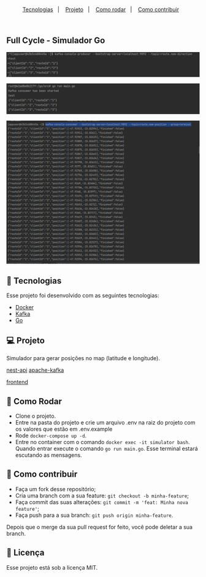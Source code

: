 <p align="center">
  <a href="#-tecnologias">Tecnologias</a>&nbsp;&nbsp;&nbsp;|&nbsp;&nbsp;&nbsp;
  <a href="#-projeto">Projeto</a>&nbsp;&nbsp;&nbsp;|&nbsp;&nbsp;&nbsp;
  <a href="#-como-rodar">Como rodar</a>&nbsp;&nbsp;&nbsp;|&nbsp;&nbsp;&nbsp;
  <a href="#-como-contribuir">Como contribuir</a>&nbsp;&nbsp;&nbsp;
  </p>

<br>

## Full Cycle - Simulador Go

<p align="center">
  <img alt="producer" src=".github/img.png">
</p>

<p align="center">
  <img alt="app" src=".github/img_1.png">
</p>

<p align="center">
  <img alt="consumer" src=".github/img_2.png">
</p>

## 🚀 Tecnologias

Esse projeto foi desenvolvido com as seguintes tecnologias:

- [Docker](https://www.docker.com/)
- [Kafka](https://kafka.apache.org/)
- [Go](https://go.dev/)

## 💻 Projeto

Simulador para gerar posições no map (latitude e longitude).

[nest-api](https://github.com/jamangueira7/imersao-full-cycle-api-nestjs)
[apache-kafka](https://github.com/jamangueira7/imersao-full-cycle-apache-kafka)

[frontend](https://github.com/jamangueira7/imersao-full-cycle-react-ts)

## 🚀 Como Rodar

- Clone o projeto.
- Entre na pasta do projeto e crie um arquivo .env na raiz do projeto com os valores que estão em .env.example
-  Rode `docker-compose up -d`.
- Entre no container com o comando `docker exec -it simulator bash`. Quando entrar execute o comando `go run main.go`. Esse terminal estará escutando as mensagens.

## 🤔 Como contribuir

- Faça um fork desse repositório;
- Cria uma branch com a sua feature: `git checkout -b minha-feature`;
- Faça commit das suas alterações: `git commit -m 'feat: Minha nova feature'`;
- Faça push para a sua branch: `git push origin minha-feature`.

Depois que o merge da sua pull request for feito, você pode deletar a sua branch.

## 📝 Licença

Esse projeto está sob a licença MIT.
